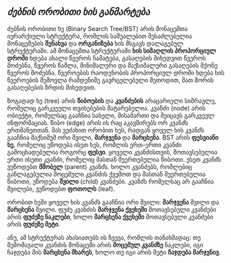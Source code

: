 ***__ძებნის ორობითი ხის განმარტება__***
--------------
ძებნის ორობითი ხე (Binary Search Tree/BST) არის მონაცემთა იერარქიული სტრუქტურა, რომლის საშუალებით შესაძლებელია მონაცემების **შენახვა** და **ორგანიზება** ხის მსგავს დალაგებულ სტრუქტურაში. ამ მონაცემთა სტრუქტურაში **ხის სიმაღლის პროპორციულ დროში** ხდება ახალი წვეროს ჩამატება, გასაღების მიხედვით წვეროს მოძებნა, წვეროს წაშლა, მინიმალური და მაქსიმალური გასაღების მქონე წვეროს მოძებნა. წვეროების რაოდენობის პროპორციულ დროში ხდება ხის წვეროების შემოვლა რამდენიმე გავრცელებული მეთოდით, მათ შორის გასაღებების ზრდის მიხედვით.

ზოგადად ხე (tree) არის **წიბოების** და **კვანძების** არაცარიელი სიმრავლე, რომელიც გარკვეული თვისებების მატარებელია. კვანძი (node) არის ობიექტი, რომელსაც გააჩნია სახელი, მისამართი და შეიცავს გარკვეულ ინფორმაციას. წიბო (edge) არის ის რაც აკავშირებს ორ კვანძს ერთმანეთთან. მას ვეძახით ორობით ხეს, რადგან ყოველ ხის კვანძს გააჩნია მაქსიმუმ ორი შვილი, **მარჯვენა** და **მარცხენა**.  BST არის **ფესვიანი ხე**, რომელიც ეწოდება ისეთ ხეს, რომლის ერთ-ერთი კვანძი გამოცხადებულია როგორც **ფესვი**. ყოველი კვანძისთვის, მოთავსებულია ერთი ისეთი კვანძი, რომელიც მასთან შეერთებულია წიბოთი. ესეთ კვანძს ვუწოდებთ **მშობელ** (parent) კვანძს. ხოლო კვანძებს, რომლებიც განლაგებულია მოცემული კვანძის ქვემოთ და მასთან შეერთებულია წიბოთი, ეწოდება **შვილი** (child) კვანძები. კვანძს რომელსაც არ გააჩნია შვილები, ვუწოდებთ **ფოთოლს** (leaf). 

ორობით ხეში ყოველ ხის კვანძს გააჩნია ორი შვილი: **მარჯვენა** შვილი და **მარცხენა** შვილი. ფუძე კვანძის **მარჯვენა ქვეხეში** მოთავსებული კვანძები არის **ფუძეზე ნაკლები**, ხოლო **მარცხენა ქვეხეში** მოთავსებული კვანძები არის **ფუძეზე მეტი**. 

ანუ, ამ სტრუქტურას ახასიათებს ის ჩვევა, რომლის თანახმადაც: თუ შემომავალი კვანძის მონაცემი არის **მოცემულ კვანძზე** ნაკლები, იგი ჩაჯდება მის **მარცხენა მხარეს**, ხოლო თუ იგი არის მეტი **ჩაჯდება მარჯვნივ**.
